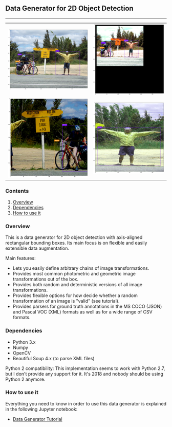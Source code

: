 ## Data Generator for 2D Object Detection
---

| | |
|---|---|
| ![img01](examples/image01_original.png) | ![img01](examples/image01_processed01.png) |
| ![img01](examples/image01_processed02.png) | ![img01](examples/image01_processed03.png) |

### Contents

1. [Overview](#overview)
2. [Dependencies](#dependencies)
3. [How to use it](#how-to-use-it)

### Overview

This is a data generator for 2D object detection with axis-aligned rectangular bounding boxes. Its main focus is on flexible and easily extensible data augmentation.

Main features:
* Lets you easily define arbitrary chains of image transformations.
* Provides most common photometric and geometric image transformations out of the box.
* Provides both random and deterministic versions of all image transformations.
* Provides flexible options for how decide whether a random transformation of an image is "valid" (see tutorial).
* Provides parsers for ground truth annotations in the MS COCO (JSON) and Pascal VOC (XML) formats as well as for a wide range of CSV formats.

### Dependencies

* Python 3.x
* Numpy
* OpenCV
* Beautiful Soup 4.x (to parse XML files)

Python 2 compatibility: This implementation seems to work with Python 2.7, but I don't provide any support for it. It's 2018 and nobody should be using Python 2 anymore.

### How to use it

Everything you need to know in order to use this data generator is explained in the following Jupyter notebook:

* [Data Generator Tutorial](data_generator_tutorial.ipynb)
